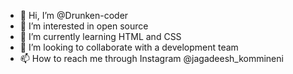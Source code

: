 - 👋 Hi, I’m @Drunken-coder
- 👀 I’m interested in open source 
- 🌱 I’m currently learning HTML and CSS 
- 💞️ I’m looking to collaborate with a development team
- 📫 How to reach me through Instagram @jagadeesh_kommineni

<!---
Drunken-coder/Drunken-coder is a ✨ special ✨ repository because its `README.md` (this file) appears on your GitHub profile.
You can click the Preview link to take a look at your changes.
--->
